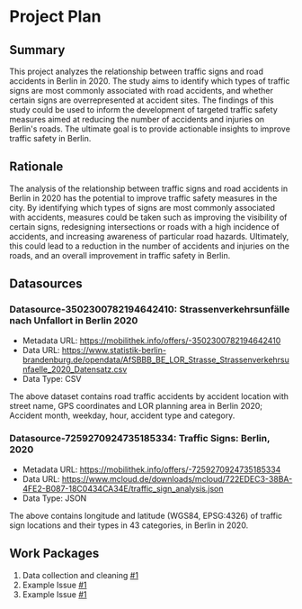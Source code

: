 # Project Plan

## Summary

<!-- Describe your data science project in max. 5 sentences. -->
This project analyzes the relationship between traffic signs and road accidents in Berlin in 2020.
The study aims to identify which types of traffic signs are most commonly associated with road accidents, and whether certain signs are overrepresented at accident sites.
The findings of this study could be used to inform the development of targeted traffic safety measures aimed at reducing the number of accidents and injuries on Berlin's roads.
The ultimate goal is to provide actionable insights to improve traffic safety in Berlin.


## Rationale

<!-- Outline the impact of the analysis, e.g. which pains it solves. -->
The analysis of the relationship between traffic signs and road accidents in Berlin in 2020 has the potential to improve traffic safety measures in the city.
By identifying which types of signs are most commonly associated with accidents, measures could be taken such as improving the visibility of certain signs, redesigning intersections or roads with a high incidence of accidents, and increasing awareness of particular road hazards. 
Ultimately, this could lead to a reduction in the number of accidents and injuries on the roads, and an overall improvement in traffic safety in Berlin.

## Datasources

<!-- Describe each datasources you plan to use in a section. Use the prefic "DatasourceX" where X is the id of the datasource. -->

### Datasource-3502300782194642410: Strassenverkehrsunfälle nach Unfallort in Berlin 2020
* Metadata URL: https://mobilithek.info/offers/-3502300782194642410
* Data URL: https://www.statistik-berlin-brandenburg.de/opendata/AfSBBB_BE_LOR_Strasse_Strassenverkehrsunfaelle_2020_Datensatz.csv
* Data Type: CSV

The above dataset contains road traffic accidents by accident location with street name, GPS coordinates and LOR planning area in Berlin 2020; Accident month, weekday, hour, accident type and category.

### Datasource-7259270924735185334: Traffic Signs: Berlin, 2020
* Metadata URL: https://mobilithek.info/offers/-7259270924735185334
* Data URL: https://www.mcloud.de/downloads/mcloud/722EDEC3-38BA-4FE2-B087-18C0434CA34E/traffic_sign_analysis.json
* Data Type: JSON

The above contains longitude and latitude (WGS84, EPSG:4326) of traffic sign locations and their types in 43 categories, in Berlin in 2020.

## Work Packages

<!-- List of work packages ordered sequentially, each pointing to an issue with more details. -->


1.  Data collection and cleaning [#1][i1]
2.  Example Issue [#1][i1]
3.  Example Issue [#1][i1]


[i1]: [https://github.com/kreuz1995/2023-amse-template/issues/1]


